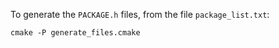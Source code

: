 To generate the `PACKAGE.h` files, from the file `package_list.txt`:

    cmake -P generate_files.cmake
